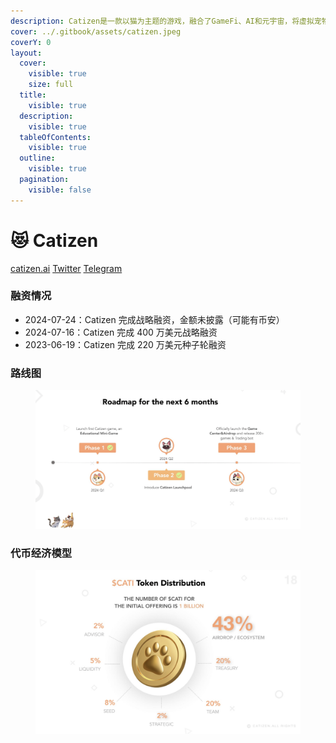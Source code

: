 ```yaml
---
description: Catizen是一款以猫为主题的游戏，融合了GameFi、AI和元宇宙，将虚拟宠物的魅力与区块链技术和人工智能的创新融为一体，带来高度沉浸式的互动体验。
cover: ../.gitbook/assets/catizen.jpeg
coverY: 0
layout:
  cover:
    visible: true
    size: full
  title:
    visible: true
  description:
    visible: true
  tableOfContents:
    visible: true
  outline:
    visible: true
  pagination:
    visible: false
---
```


# 😻 Catizen

[catizen.ai](https://catizen.ai/)    [Twitter](https://x.com/CatizenAI)    [Telegram](https://t.me/CatizenAnn)

### 融资情况

* 2024-07-24：Catizen 完成战略融资，金额未披露（可能有币安）
* 2024-07-16：Catizen 完成 400 万美元战略融资
* 2023-06-19：Catizen 完成 220 万美元种子轮融资

### 路线图

<figure><img src="../.gitbook/assets/catizen_roadmap.png" alt=""><figcaption></figcaption></figure>

### 代币经济模型

<figure><img src="../.gitbook/assets/catizen_token.png" alt=""><figcaption></figcaption></figure>
